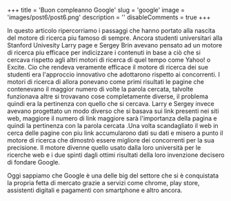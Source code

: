 +++ 
title = 'Buon compleanno Google' 
slug = 'google' 
image = 'images/post6/post6.png' 
description = '' 
disableComments = true
+++

In questo articolo ripercorriamo i passaggi che hanno portato alla nascita del motore di ricerca piu famoso di sempre.
Ancora studenti universitari alla Stanford Univesity Larry page e Sergey Brin avevano pensato ad un motore di ricerca piu efficace per indicizzare i contenuti in base a ciò che si cercava rispetto agli altri motori di ricerca di quel tempo come Yahoo! o Excite.
Cio che rendeva veramente efficace il motore di ricerca dei sue studenti era l'approccio innovativo che adottarono rispetto ai concorrenti. I motori di ricerca di allora ponevano come primi risultati le pagine che contenevano il maggior numero di volte la parola cercata, talvolte funzionava altre si trovavano cose completamente diverse, il problema quindi era la pertinenza con quello che si cercava.
Larry e Sergey invece avevano progettato un modo diverso che si basava sui link presenti nei siti web, maggiore il numero di link maggiore sarà l'importanza della pagina e quindi la pertinenza con la parola cercata
.Una volta scandagliato il web in cerca delle pagine con piu link accumularono dati su dati e misero a punto il motore di ricerca che dimostrò essere migliore dei concorrenti per la sua precisione.
Il motore divenne quello usato dalla loro università per le ricerche web e i due spinti dagli ottimi risultati della loro invenzione decisero di fondare Google.

Oggi sappiamo che Google è una delle big del settore che si è conquistata la propria fetta di mercato grazie a servizi come chrome, play store, assistenti digitali e pagamenti con smartphone e altro ancora.

